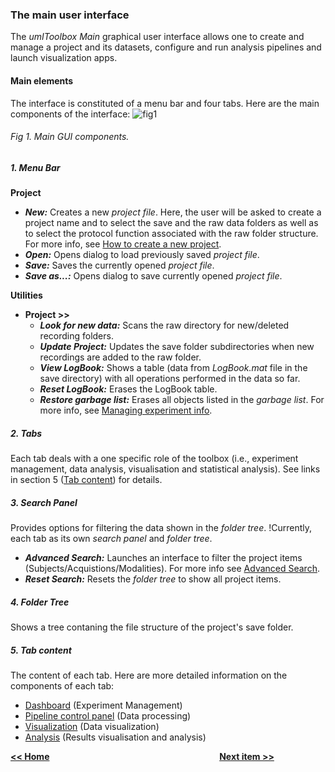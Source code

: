 ### The main user interface

The *umIToolbox Main* graphical user interface allows one to create and manage a project and its datasets, configure and run analysis pipelines and launch visualization apps. 
#### Main elements
The interface is constituted of a menu bar and four tabs. Here are the main components of the interface:
![fig1](/assets/img/umIT_mainGUI_mainComp.png)
###### Fig 1. Main GUI components.   

##### 1. Menu Bar
**Project**
* ***New:*** Creates a new *project file*. Here, the user will be asked to create a project name and to select the save and the raw data folders as well as to select the protocol function associated with the raw folder structure. For more info, see [How to create a new project](/ht_create_new_project.md).
* ***Open:*** Opens dialog to load previously saved *project file*.
* ***Save:*** Saves the currently opened *project file*.
* ***Save as...:*** Opens dialog to save currently opened *project file*.   

**Utilities**
* **Project >>**
    * ***Look for new data:*** Scans the raw directory for new/deleted recording folders.
    * ***Update Project:*** Updates the save folder subdirectories when new recordings are added to the raw folder.
    * ***View LogBook:*** Shows a table (data from *LogBook.mat* file in the save directory) with all operations performed in the data so far.
    * ***Reset LogBook:*** Erases the LogBook table.
    * ***Restore garbage list:*** Erases all objects listed in the *garbage list*. For more info, see [Managing experiment info](/ht_manage_exp.md).

##### 2. Tabs
Each tab deals with a one specific role of the toolbox (i.e., experiment management, data analysis, visualisation and statistical analysis). See links in section 5 ([Tab content](#tab-content)) for details.
##### 3. Search Panel
Provides options for filtering the data shown in the *folder tree*.
!Currently, each tab as its own *search panel* and *folder tree*.
* ***Advanced Search:*** Launches an interface to filter the project items (Subjects/Acquistions/Modalities). For more info see [Advanced Search](/ht_use_advanced_search.md).
* ***Reset Search:*** Resets the *folder tree* to show all project items.

##### 4. Folder Tree
Shows a tree contaning the file structure of the project's save folder.
##### 5. Tab content
The content of each tab. 
Here are more detailed information on the components of each tab:
* [Dashboard](/dashboard_tab.md) (Experiment Management)
* [Pipeline control panel](/pipeline_tab.md) (Data processing)
* [Visualization](/visualization_tab.md) (Data visualization)
* [Analysis](/analysis_tab.md) (Results visualisation and analysis)

[**<< Home**](/index.md)                                                                       [**Next item >>**](/file.md)